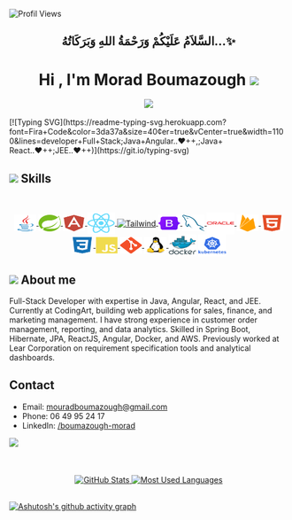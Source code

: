 ![Profil Views](https://komarev.com/ghpvc/?username=boumazoughmorad&label=Profile+views&color=blue&style=flat)
<div align="center">
<h2 id="السَّلاَمُ-عَلَيْكُمْ-وَرَحْمَةُ-اللهِ-وَبَرَكَاتُهُ"><b>السَّلاَمُ عَلَيْكُمْ وَرَحْمَةُ اللهِ وَبَرَكَاتُهُ…✨</b></h2>
</div>
  <h1 align="center"><b>Hi , I'm Morad Boumazough </b><img src="https://media.giphy.com/media/hvRJCLFzcasrR4ia7z/giphy.gif" width="35"></h1>

<p align="center">
  <a href="https://github.com/DenverCoder1/readme-typing-svg"><img src="https://readme-typing-svg.herokuapp.com?font=Time+New+Roman&amp;color=cyan&amp;size=25&amp;center=true&amp;vCenter=true&amp;width=600&amp;height=100&amp;lines=developer+Full+Stack;Java+Angular..♥++,;Java+ React..♥++;JEE..♥++<3"></a></p>
  [![Typing SVG](https://readme-typing-svg.herokuapp.com?font=Fira+Code&color=3da37a&size=40&center=true&vCenter=true&width=1100&lines=developer+Full+Stack;Java+Angular..♥++,;Java+ React..♥++;JEE..♥++)](https://git.io/typing-svg)
<br>
<h2 id="-skills"><img src="https://media2.giphy.com/media/QssGEmpkyEOhBCb7e1/giphy.gif?cid=ecf05e47a0n3gi1bfqntqmob8g9aid1oyj2wr3ds3mg700bl&amp;rid=giphy.gif" width="25"><b> Skills</b></h2>
<br>

<div style="display: inline_block">
  <p align="center">
    <a href="#">
      <img align="center" alt="Logo" height="30" width="40" title="Logo" src="https://raw.githubusercontent.com/devicons/devicon/master/icons/java/java-original.svg">
    </a>
    <a href="#">
      <img align="center" alt="Logo" height="30" width="40" title="Logo" src="https://raw.githubusercontent.com/devicons/devicon/master/icons/spring/spring-original.svg">
    </a>
    <a href="#">
      <img align="center" alt="Logo" height="30" width="40" title="Logo" src="https://raw.githubusercontent.com/devicons/devicon/master/icons/angularjs/angularjs-plain.svg">
    </a>
       <a href="#"> 
    <img align="center" alt="React" height="40" width="50" title="React" src="https://raw.githubusercontent.com/devicons/devicon/master/icons/react/react-original.svg">
     </a>
     <a href="#">
     <img align="center" alt="Tailwind" height="40" width="50" title="Tailwind" src="https://cdn.jsdelivr.net/gh/devicons/devicon@latest/icons/tailwindcss/tailwindcss-original-wordmark.svg">
     </a>
    <a href="#">
      <img align="center" alt="Logo" height="30" width="40" title="Logo" src="https://raw.githubusercontent.com/devicons/devicon/master/icons/bootstrap/bootstrap-original.svg">
    </a>
    <a href="#">
      <img align="center" alt="Logo" height="30" width="40" title="Logo" src="https://raw.githubusercontent.com/devicons/devicon/master/icons/mysql/mysql-original.svg">
    </a>
    <a href="#">
      <img align="center" alt="Logo" height="40" width="50" title="Logo" src="https://raw.githubusercontent.com/devicons/devicon/master/icons/oracle/oracle-original.svg">
    </a>
    <a href="#">
      <img align="center" alt="Logo" height="30" width="40" title="Logo" src="https://raw.githubusercontent.com/devicons/devicon/master/icons/firebase/firebase-plain.svg">
    </a>
    <a href="#">
      <img align="center" alt="Logo" height="30" width="40" title="Logo" src="https://raw.githubusercontent.com/devicons/devicon/master/icons/html5/html5-plain.svg">
    </a>
    <a href="#">
      <img align="center" alt="Logo" height="30" width="40" title="Logo" src="https://raw.githubusercontent.com/devicons/devicon/master/icons/css3/css3-plain.svg">
    </a>
    <a href="#">
      <img align="center" alt="Logo" height="30" width="40" title="Logo" src="https://raw.githubusercontent.com/devicons/devicon/master/icons/javascript/javascript-plain.svg">
    </a>
    <a href="#">
      <img align="center" alt="Logo" height="30" width="40" title="Logo" src="https://raw.githubusercontent.com/devicons/devicon/master/icons/git/git-original.svg">
    </a>
    <a href="#">
      <img align="center" alt="Logo" height="30" width="40" title="Logo" src="https://raw.githubusercontent.com/devicons/devicon/master/icons/linux/linux-original.svg">
    </a>
<img align="center" alt="Docker" height="40" width="50" title="Docker" src="https://raw.githubusercontent.com/devicons/devicon/master/icons/docker/docker-original-wordmark.svg">
  <img align="center" alt="Kubernetes" height="40" width="50" title="Kubernetes" src="https://raw.githubusercontent.com/devicons/devicon/master/icons/kubernetes/kubernetes-plain-wordmark.svg">
  </p>
</div>

<h2 id="-about-me"><picture><img src="https://encrypted-tbn0.gstatic.com/images?q=tbn:ANd9GcRv3S7YDnHC1mD67Aa43Jehgf-AraZPB77Snw&s" width="50px"></picture>   <tr><strong>About me</strong></h2>
<p>Full-Stack Developer with expertise in Java, Angular, React, and JEE. Currently at CodingArt, building web applications for sales, finance, and marketing management. I have strong experience in customer order management, reporting, and data analytics. Skilled in Spring Boot, Hibernate, JPA, ReactJS, Angular, Docker, and AWS. Previously worked at Lear Corporation on requirement specification tools and analytical dashboards.</p>

## Contact
- Email: mouradboumazough@gmail.com
- Phone: 06 49 95 24 17
- LinkedIn: [/boumazough-morad](https://www.linkedin.com/in/boumazough-morad)
<p><img src="https://user-images.githubusercontent.com/73097560/115834477-dbab4500-a447-11eb-908a-139a6edaec5c.gif"><br><br></p>

<div align="center">
  <br>
  <a href="#">
    <img height="190rem" alt="GitHub Stats" src="https://github-readme-stats.vercel.app/api?username=boumazoughmorad&show_icons=true&theme=vue-dark&bg_color=0d1117&border_radius=15&border_color=0d1117&count_private=true"/>
  </a>
    
  <a href="#">
    <img height="190rem" alt="Most Used Languages" src="https://github-readme-stats.vercel.app/api/top-langs/?username=boumazoughmorad&langs_count=5&layout=compact&theme=vue-dark&bg_color=0d1117&border_radius=15&border_color=0d1117"/>
  </a>
</div> 
 
 



<br/>
 
[![Ashutosh's github activity graph](https://github-readme-activity-graph.vercel.app/graph?username=boumazoughmorad&theme=vue&bg_color=0d1117&border_color=0d1117&hide_border=true&line=18c964&point=403d3d&area=true)](https://github.com/ashutosh00710/github-readme-activity-graph)
